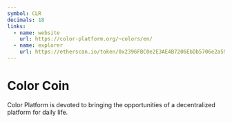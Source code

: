 ```yaml
---
symbol: CLR
decimals: 18
links:
  - name: website
    url: https://color-platform.org/~colors/en/
  - name: explorer
    url: https://etherscan.io/token/0x2396FBC0e2E3AE4B7206EbDb5706e2a5920349CB
---
```


# Color Coin

Color Platform is devoted to bringing the opportunities of a decentralized platform for daily life.

